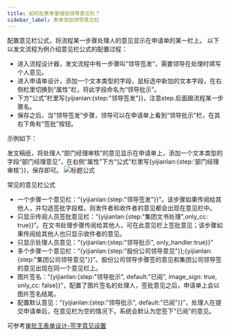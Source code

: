 ```yaml
---
title: 如何在表单里增加领导意见栏？
sidebar_label: 表单添加领导意见栏
--- 
```

 
 配置意见栏公式，将流程某一步骤处理人的意见显示在申请单的某一栏上。 以下以发文流程为例介绍意见栏公式的配置过程：

 - 进入流程设计器，发文流程中有一步骤叫“领导签发”，需要领导在处理时填写个人意见。
 - 进入申请单设计，添加一个文本类型的字段，鼠标选中新加的文本字段，在右侧栏里切换到“属性”栏，将此字段命名为“领导批示”。
 - 下方“公式”栏里写{yijianlan:{step:"领导签发"}}，注意step.后面跟流程某一步骤名。
 - 保存之后，当“领导签发”步骤，领导可以在申请单上看到“领导批示”栏，在其右下角有“签批”按钮。
 
 示例如下：

 发文稿纸，将处理人“部门经理审核”的意见显示在申请单上，添加一个文本类型的字段“部门经理意见”，在右侧“属性”下方“公式”栏里写{yijianlan:{step:'部门经理审核'}}，保存即可。
 ![标题公式](/assets/workflow/comments.png)

 常见的意见栏公式

 - 一个步骤一个意见栏：“{yijianlan:{step:"领导签发"}}”。该步骤如果传阅给其他人，并勾选签批字段框，则发件者和收件者的意见都会出现在意见栏中。
 - 只显示传阅人员签批意见栏：“{yijianlan:{step:"集团文书处理",only_cc: true}}”。在文书处理步骤传阅给其他人，可在此意见栏上签批意见；该步骤如果传阅给其他人也只显示收件者的意见。
 - 只显示处理人员意见：“{yijianlan:{step:"领导批示", only_handler:true}}”
 - 多个步骤一个意见栏：“{yijianlan:{step:"股份公司领导意见"}};{yijianlan:{step:"集团公司领导意见"}}”。股份公司领导步骤签的意见和集团公司领导签的意见出现在同一个意见栏上。
 - 图片签名：“{yijianlan:{step:"领导批示", default:"已阅", image_sign: true, only_cc: false}}”，配置了图片签名的处理人，签批意见之后，申请单上会以图片签名结尾。
 - 配置默认意见：“{yijianlan:{step:"领导批示", default:"已阅"}}”，处理人在提交申请单后，在意见栏为空的情况下，系统会默认为您签下“已阅”的意见。

 可参考[审批王表单设计-签字意见设置](https://developer.steedos.com/docs/workflow/help/admin_form/#%E7%AD%BE%E5%AD%97%E6%84%8F%E8%A7%81%E8%AE%BE%E7%BD%AE)
